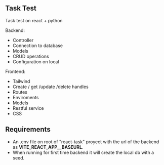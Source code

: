 ## Task Test
 Task test on react + python

Backend:
- Controller 
- Connection to database
- Models
- CRUD operations
- Configuration on local

Frontend:
- Tailwind
- Create / get /update /delete handles
- Routes
- Enviroments
- Models
- Restful service
- CSS

## Requirements
- An .env file on root of "react-task" proyect with the url of the backend as **VITE_REACT_APP__BASEURL**.
- When running for first time backend it will create the local db with a seed.

